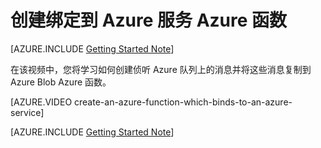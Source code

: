 <properties
   pageTitle="创建绑定到 Azure 服务 Azure 函数 |Microsoft Azure"
   description="构建一个 Azure 函数、 无服务器应用程序，与其他 Azure 服务进行交互。"
   services="functions"
   documentationCenter="dev-center-name"
   authors="yochay"
   manager="manager-alias"
   editor=""
   tags=""
   keywords="azure 函数、 函数、 事件处理、 webhooks、 动态计算、 无服务器体系结构"/>

<tags
   ms.service="functions"
   ms.devlang="multiple"
   ms.topic="get-started-article"
   ms.tgt_pltfrm="multiple"
   ms.workload="na"
   ms.date="03/09/2016"
   ms.author="yochayk@microsoft.com"/>
   
# <a name="create-an-azure-function-which-binds-to-an-azure-service"></a>创建绑定到 Azure 服务 Azure 函数
   
[AZURE.INCLUDE [Getting Started Note](../../includes/functions-getting-started.md)]

在该视频中，您将学习如何创建侦听 Azure 队列上的消息并将这些消息复制到 Azure Blob Azure 函数。 

[AZURE.VIDEO create-an-azure-function-which-binds-to-an-azure-service]
&nbsp;

[AZURE.INCLUDE [Getting Started Note](../../includes/functions-get-help.md)]